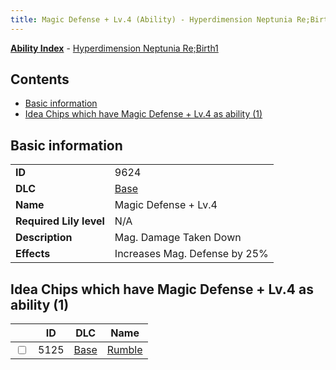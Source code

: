 ```yaml
---
title: Magic Defense + Lv.4 (Ability) - Hyperdimension Neptunia Re;Birth1
---
```


[**Ability Index**](/neptunia/rb1/ability/index.html) - [Hyperdimension Neptunia Re;Birth1](/neptunia/rb1)

## Contents

- [Basic information](#basic-information)
- [Idea Chips which have Magic Defense + Lv.4 as ability (1)](#idea-chips-which-have-magic-defense-lv4-as-ability-1)

## Basic information

|   |   |
| -- | -- |
| **ID** | 9624 |
| **DLC** | [Base](/neptunia/rb1/dlc/1-base.html) |
| **Name** | Magic Defense + Lv.4 |
| **Required Lily level** | N/A |
| **Description** | Mag. Damage Taken Down |
| **Effects** | Increases Mag. Defense by 25% |


## Idea Chips which have Magic Defense + Lv.4 as ability (1)

|    | ID | DLC | Name |
| -- | -- | --- | ---- |
| <input type="checkbox" id="rb1-item-1-5125" class="trackbox" /> | 5125 | [Base](/neptunia/rb1/dlc/1-base.html) | [Rumble](/neptunia/rb1/item/1-5125-rumble.html) |
